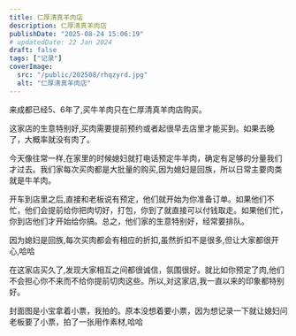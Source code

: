 ```yaml
---
title: 仁厚清真羊肉店
description: 仁厚清真羊肉店
publishDate: "2025-08-24 15:06:19"
# updatedDate: 22 Jan 2024
draft: false
tags: ["记录"]
coverImage: 
  src: "/public/202508/rhqzyrd.jpg"
  alt: "仁厚清真羊肉店"
---
```


来成都已经5、6年了,买牛羊肉只在仁厚清真羊肉店购买。

这家店的生意特别好,买肉需要提前预约或者起很早去店里才能买到。如果去晚了，大概率就没有肉了。

今天像往常一样,在家里的时候媳妇就打电话预定牛羊肉，确定有足够的分量我们才过去。我们家每次买肉都是大批量的购买,因为媳妇是回族，所以日常主要肉类就是牛羊肉。

开车到店里之后,直接和老板说有预定，他们就开始为你准备订单。如果他们不忙，他们会提前给你把肉切好，打包，你到了就直接可以付钱取走。如果他们忙，你到店他们才开始给你搞。总之，他们家的生意特别好，经常要排队。

因为媳妇是回族,每次买肉都会有相应的折扣,虽然折扣不是很多,但让大家都很开心,哈哈

在这家店买久了,发现大家相互之间都很诚信，氛围很好。就比如你预定了肉,他们不会担心你不来而不给你提前切肉这些。所以,对这家店,我一直以来的印象都特别好。

封面图是小宝拿着小票，我拍的。原本没想着要小票，因为想记录一下就让媳妇问老板要了小票，拍了一张用作素材,哈哈








